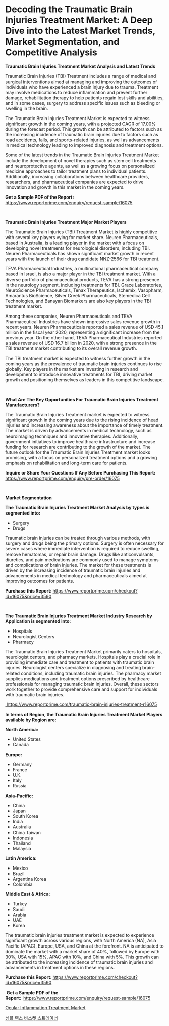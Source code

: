 <p><h1>Decoding the Traumatic Brain Injuries Treatment Market: A Deep Dive into the Latest Market Trends, Market Segmentation, and Competitive Analysis</h1></p><p><strong>Traumatic Brain Injuries Treatment Market Analysis and Latest Trends</strong></p>
<p><p>Traumatic Brain Injuries (TBI) Treatment includes a range of medical and surgical interventions aimed at managing and improving the outcomes of individuals who have experienced a brain injury due to trauma. Treatment may involve medications to reduce inflammation and prevent further damage, rehabilitation therapy to help patients regain lost skills and abilities, and in some cases, surgery to address specific issues such as bleeding or swelling in the brain.</p><p>The Traumatic Brain Injuries Treatment Market is expected to witness significant growth in the coming years, with a projected CAGR of 17.00% during the forecast period. This growth can be attributed to factors such as the increasing incidence of traumatic brain injuries due to factors such as road accidents, falls, and sports-related injuries, as well as advancements in medical technology leading to improved diagnosis and treatment options.</p><p>Some of the latest trends in the Traumatic Brain Injuries Treatment Market include the development of novel therapies such as stem cell treatments and neuroprotective agents, as well as a growing focus on personalized medicine approaches to tailor treatment plans to individual patients. Additionally, increasing collaborations between healthcare providers, researchers, and pharmaceutical companies are expected to drive innovation and growth in this market in the coming years.</p></p>
<p><strong>Get a Sample PDF of the Report:&nbsp;</strong> <a href="https://www.reportprime.com/enquiry/request-sample/16075">https://www.reportprime.com/enquiry/request-sample/16075</a></p>
<p>&nbsp;</p>
<p><strong>Traumatic Brain Injuries Treatment Major Market Players</strong></p>
<p><p>The Traumatic Brain Injuries (TBI) Treatment Market is highly competitive with several key players vying for market share. Neuren Pharmaceuticals, based in Australia, is a leading player in the market with a focus on developing novel treatments for neurological disorders, including TBI. Neuren Pharmaceuticals has shown significant market growth in recent years with the launch of their drug candidate NNZ-2566 for TBI treatment.</p><p>TEVA Pharmaceutical Industries, a multinational pharmaceutical company based in Israel, is also a major player in the TBI treatment market. With a diverse portfolio of pharmaceutical products, TEVA has a strong presence in the neurology segment, including treatments for TBI. Grace Laboratories, NeuroScience Pharmaceuticals, Tenax Therapeutics, Ischemix, Vasopharm, Amarantus BioScience, Silver Creek Pharmaceuticals, Stemedica Cell Technologies, and Banayan Biomarkers are also key players in the TBI treatment market.</p><p>Among these companies, Neuren Pharmaceuticals and TEVA Pharmaceutical Industries have shown impressive sales revenue growth in recent years. Neuren Pharmaceuticals reported a sales revenue of USD 45.1 million in the fiscal year 2020, representing a significant increase from the previous year. On the other hand, TEVA Pharmaceutical Industries reported a sales revenue of USD 16.7 billion in 2020, with a strong presence in the TBI treatment market contributing to its overall revenue growth.</p><p>The TBI treatment market is expected to witness further growth in the coming years as the prevalence of traumatic brain injuries continues to rise globally. Key players in the market are investing in research and development to introduce innovative treatments for TBI, driving market growth and positioning themselves as leaders in this competitive landscape.</p></p>
<p>&nbsp;</p>
<p><strong>What Are The Key Opportunities For Traumatic Brain Injuries Treatment Manufacturers?</strong></p>
<p><p>The Traumatic Brain Injuries Treatment market is expected to witness significant growth in the coming years due to the rising incidence of head injuries and increasing awareness about the importance of timely treatment. The market is driven by advancements in medical technology, such as neuroimaging techniques and innovative therapies. Additionally, government initiatives to improve healthcare infrastructure and increase funding for research are contributing to the growth of the market. The future outlook for the Traumatic Brain Injuries Treatment market looks promising, with a focus on personalized treatment options and a growing emphasis on rehabilitation and long-term care for patients.</p></p>
<p><strong>Inquire or Share Your Questions If Any Before Purchasing This Report:</strong> <a href="https://www.reportprime.com/enquiry/pre-order/16075">https://www.reportprime.com/enquiry/pre-order/16075</a></p>
<p>&nbsp;</p>
<p><strong>Market Segmentation</strong></p>
<p><strong>The Traumatic Brain Injuries Treatment Market Analysis by types is segmented into:</strong></p>
<p><ul><li>Surgery</li><li>Drugs</li></ul></p>
<p><p>Traumatic brain injuries can be treated through various methods, with surgery and drugs being the primary options. Surgery is often necessary for severe cases where immediate intervention is required to reduce swelling, remove hematomas, or repair brain damage. Drugs like anticonvulsants, diuretics, and pain medications are commonly used to manage symptoms and complications of brain injuries. The market for these treatments is driven by the increasing incidence of traumatic brain injuries and advancements in medical technology and pharmaceuticals aimed at improving outcomes for patients.</p></p>
<p><strong>Purchase this Report:&nbsp;</strong><a href="https://www.reportprime.com/checkout?id=16075&price=3590">https://www.reportprime.com/checkout?id=16075&price=3590</a></p>
<p>&nbsp;</p>
<p><strong>The Traumatic Brain Injuries Treatment Market Industry Research by Application is segmented into:</strong></p>
<p><ul><li>Hospitals</li><li>Neurologist Centers</li><li>Pharmacy</li></ul></p>
<p><p>The Traumatic Brain Injuries Treatment Market primarily caters to hospitals, neurologist centers, and pharmacy markets. Hospitals play a crucial role in providing immediate care and treatment to patients with traumatic brain injuries. Neurologist centers specialize in diagnosing and treating brain-related conditions, including traumatic brain injuries. The pharmacy market supplies medications and treatment options prescribed by healthcare professionals for managing traumatic brain injuries. Overall, these sectors work together to provide comprehensive care and support for individuals with traumatic brain injuries.</p></p>
<p><a href="https://www.reportprime.com/traumatic-brain-injuries-treatment-r16075">&nbsp;https://www.reportprime.com/traumatic-brain-injuries-treatment-r16075</a></p>
<p><strong>In terms of Region, the Traumatic Brain Injuries Treatment Market Players available by Region are:</strong></p>
<p>
    <p> <strong> North America: </strong>
        <ul>
            <li>United States</li>
            <li>Canada</li>
        </ul>
        </p> 
    <p> <strong> Europe: </strong>
        <ul>
            <li>Germany</li>
            <li>France</li>
            <li>U.K.</li>
            <li>Italy</li>
            <li>Russia</li>
        </ul>
        </p> 
    <p> <strong> Asia-Pacific: </strong>
        <ul>
            <li>China</li>
            <li>Japan</li>
            <li>South Korea</li>
            <li>India</li>
            <li>Australia</li>
            <li>China Taiwan</li>
            <li>Indonesia</li>
            <li>Thailand</li>
            <li>Malaysia</li>
        </ul>
        </p> 
    <p> <strong> Latin America: </strong>
        <ul>
            <li>Mexico</li>
            <li>Brazil</li>
            <li>Argentina Korea</li>
            <li>Colombia</li>
        </ul>
        </p> 
    <p> <strong> Middle East & Africa: </strong>
        <ul>
            <li>Turkey</li>
            <li>Saudi</li>
            <li>Arabia</li>
            <li>UAE</li>
            <li>Korea</li>
        </ul>
    </p>
    </p>
<p><p>The traumatic brain injuries treatment market is expected to experience significant growth across various regions, with North America (NA), Asia Pacific (APAC), Europe, USA, and China at the forefront. NA is anticipated to dominate the market with a market share of 40%, followed by Europe with 30%, USA with 15%, APAC with 10%, and China with 5%. This growth can be attributed to the increasing incidence of traumatic brain injuries and advancements in treatment options in these regions.</p></p>
<p><strong>Purchase this Report: </strong><a href="https://www.reportprime.com/checkout?id=16075&price=3590">https://www.reportprime.com/checkout?id=16075&price=3590</a></p>
<p>&nbsp;<strong>Get a Sample PDF of the Report:&nbsp;&nbsp;</strong><a href="https://www.reportprime.com/enquiry/request-sample/16075">https://www.reportprime.com/enquiry/request-sample/16075</a></p>
<p><strong></strong></p>
<p><p><a href="https://github.com/GroverBarry/Market-Research-Report-List-4/blob/main/ocular-inflammation-treatment-market.md">Ocular Inflammation Treatment Market</a></p><p><a href="https://medium.com/@carlosrtzkzhj/%EC%8B%AC%ED%94%8C%EB%A0%89%EC%8A%A4-%EB%B0%94%EC%8A%A4%EC%BC%93-%EC%8A%A4%ED%8A%B8%EB%A0%88%EC%9D%B4%EB%84%88-%EC%8B%9C%EC%9E%A5-%EC%84%B1%EA%B3%B5%EC%A0%81%EC%9D%B8-%EB%B9%84%EC%A6%88%EB%8B%88%EC%8A%A4-%EC%A0%84%EB%9E%B5-%EC%98%88%EC%B8%A1-2031%EB%85%84%EA%B9%8C%EC%A7%80-6575240c0ef9">심플 렉스 바스켓 스트레이너</a></p></p>